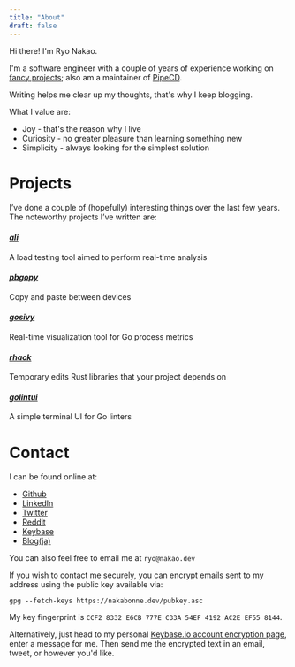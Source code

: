 ```yaml
---
title: "About"
draft: false
---
```


Hi there! I'm Ryo Nakao.

I'm a software engineer with a couple of years of experience working on [fancy projects](https://github.com/nakabonne); also am a maintainer of [PipeCD](https://github.com/pipe-cd/pipe).

Writing helps me clear up my thoughts, that's why I keep blogging.

What I value are:

- Joy - that's the reason why I live
- Curiosity - no greater pleasure than learning something new
- Simplicity - always looking for the simplest solution

# Projects
I’ve done a couple of (hopefully) interesting things over the last few years. The noteworthy projects I’ve written are:

#### ***[ali](https://github.com/nakabonne/ali)***
A load testing tool aimed to perform real-time analysis

#### ***[pbgopy](https://github.com/nakabonne/pbgopy)***
Copy and paste between devices

#### ***[gosivy](https://github.com/nakabonne/gosivy)***
Real-time visualization tool for Go process metrics

#### ***[rhack](https://github.com/nakabonne/rhack)***
Temporary edits Rust libraries that your project depends on

#### ***[golintui](https://github.com/nakabonne/golintui)***
A simple terminal UI for Go linters

# Contact
I can be found online at:
- [Github](https://github.com/nakabonne)
- [LinkedIn](https://www.linkedin.com/in/nakabonne)
- [Twitter](https://twitter.com/nakabonne)
- [Reddit](https://www.reddit.com/user/nakabonne)
- [Keybase](https://keybase.io/nakabonne)
- [Blog(ja)](https://ja.nakabonne.dev)

You can also feel free to email me at `ryo@nakao.dev`

If you wish to contact me securely, you can encrypt emails sent to my address using the public key available via:

```
gpg --fetch-keys https://nakabonne.dev/pubkey.asc
```

My key fingerprint is `CCF2 8332 E6CB 777E C33A 54EF 4192 AC2E EF55 8144`.

Alternatively, just head to my personal [Keybase.io account encryption page](https://keybase.io/encrypt#nakabonne), enter a message for me. Then send me the encrypted text in an email, tweet, or however you'd like.
